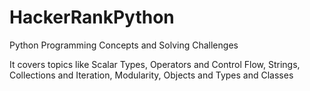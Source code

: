 # HackerRankPython
Python Programming Concepts and Solving Challenges

It covers topics like Scalar Types, Operators and Control Flow, Strings, Collections and Iteration, Modularity, Objects and Types and Classes
